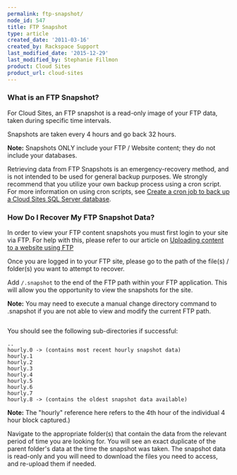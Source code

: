 ```yaml
---
permalink: ftp-snapshot/
node_id: 547
title: FTP Snapshot
type: article
created_date: '2011-03-16'
created_by: Rackspace Support
last_modified_date: '2015-12-29'
last_modified_by: Stephanie Fillmon
product: Cloud Sites
product_url: cloud-sites
---
```


### What is an FTP Snapshot?

For Cloud Sites, an FTP snapshot is a read-only image of your FTP data,
taken during specific time intervals.

Snapshots are taken every 4 hours and go back 32 hours.

**Note:** Snapshots ONLY include your FTP / Website content;
they do not include your databases.

Retrieving data from FTP Snapshots is an emergency-recovery method, and
is not intended to be used for general backup purposes. We strongly
recommend that you utilize your own backup process using a cron script.
For more information on using cron scripts, see [Create a cron job to back up a Cloud Sites SQL Server database](/how-to/create-a-cron-job-to-back-up-a-cloud-sites-sql-server-database).

### How Do I Recover My FTP Snapshot Data?

In order to view your FTP content snapshots you must first login to your
site via FTP.  For help with this, please refer to our article
on [Uploading content to a website using FTP](/how-to/getting-started-with-cloud-sites-uploading-your-content)

Once you are logged in to your FTP site, please go to the path of the
file(s) / folder(s) you want to attempt to recover.

Add `/.snapshot` to the end of the FTP path within your FTP
application. This will allow you the opportunity to view the snapshots
for the site.

**Note:** You may need to execute a manual change directory command to
.snapshot if you are not able to view and modify the current FTP path.

<img src="{% asset_path cloud-sites/ftp-snapshot/FTPSnapshot.png %}" alt="" />

You should see the following sub-directories if successful:

    ..
    hourly.0 -> (contains most recent hourly snapshot data)
    hourly.1
    hourly.2
    hourly.3
    hourly.4
    hourly.5
    hourly.6
    hourly.7
    hourly.8 -> (contains the oldest snapshot data available)

**Note:** The "hourly" reference here refers to the 4th hour of the
individual 4 hour block captured.)

Navigate to the appropriate folder(s) that contain the data from the
relevant period of time you are looking for. You will see an exact
duplicate of the parent folder's data at the time the snapshot was
taken. The snapshot data is read-only and you will need to download the
files you need to access, and re-upload them if needed.
